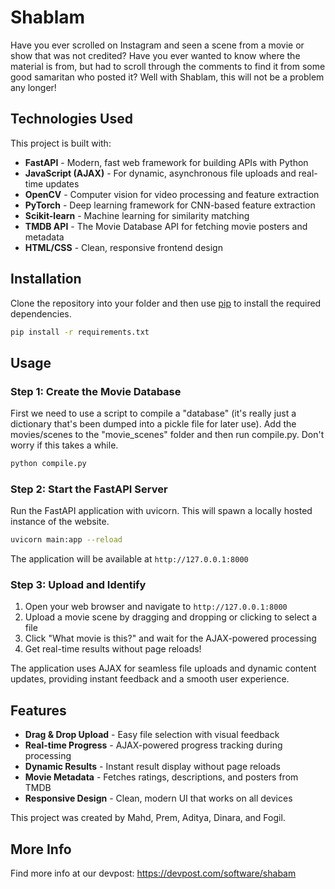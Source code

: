 # Shablam

Have you ever scrolled on Instagram and seen a scene from a movie or show that was not credited? Have you ever wanted to know where the material is from, but had to scroll through the comments to find it from some good samaritan who posted it? Well with Shablam, this will not be a problem any longer!

## Technologies Used

This project is built with:
- **FastAPI** - Modern, fast web framework for building APIs with Python
- **JavaScript (AJAX)** - For dynamic, asynchronous file uploads and real-time updates
- **OpenCV** - Computer vision for video processing and feature extraction
- **PyTorch** - Deep learning framework for CNN-based feature extraction
- **Scikit-learn** - Machine learning for similarity matching
- **TMDB API** - The Movie Database API for fetching movie posters and metadata
- **HTML/CSS** - Clean, responsive frontend design

## Installation

Clone the repository into your folder and then use [pip](https://pip.pypa.io/en/stable/) to install the required dependencies.

```bash
pip install -r requirements.txt
```

## Usage

### Step 1: Create the Movie Database
First we need to use a script to compile a "database" (it's really just a dictionary that's been dumped into a pickle file for later use). Add the movies/scenes to the "movie_scenes" folder and then run compile.py. Don't worry if this takes a while.

```bash
python compile.py
```

### Step 2: Start the FastAPI Server
Run the FastAPI application with uvicorn. This will spawn a locally hosted instance of the website.

```bash
uvicorn main:app --reload
```

The application will be available at `http://127.0.0.1:8000`

### Step 3: Upload and Identify
1. Open your web browser and navigate to `http://127.0.0.1:8000`
2. Upload a movie scene by dragging and dropping or clicking to select a file
3. Click "What movie is this?" and wait for the AJAX-powered processing
4. Get real-time results without page reloads!

The application uses AJAX for seamless file uploads and dynamic content updates, providing instant feedback and a smooth user experience.

## Features

- **Drag & Drop Upload** - Easy file selection with visual feedback
- **Real-time Progress** - AJAX-powered progress tracking during processing
- **Dynamic Results** - Instant result display without page reloads
- **Movie Metadata** - Fetches ratings, descriptions, and posters from TMDB
- **Responsive Design** - Clean, modern UI that works on all devices

This project was created by Mahd, Prem, Aditya, Dinara, and Fogil.

## More Info

Find more info at our devpost:
https://devpost.com/software/shabam
